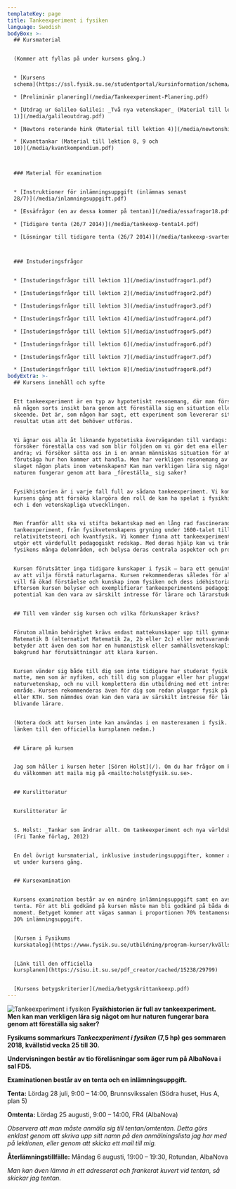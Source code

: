 ```yaml
---
templateKey: page
title: Tankeexperiment i fysiken
language: Swedish
bodyBox: >-
  ## Kursmaterial


  (Kommer att fyllas på under kursens gång.)


  * [Kursens
  schema](https://ssl.fysik.su.se/studentportal/kursinformation/schema/makepdf.php?kurs=FK1021)

  * [Preliminär planering](/media/Tankeexperiment-Planering.pdf)

  * [Utdrag ur Galileo Galilei: _Två nya vetenskaper_ (Material till lektion
  1)](/media/galileoutdrag.pdf)

  * [Newtons roterande hink (Material till lektion 4)](/media/newtonshink.pdf)

  * [Kvanttankar (Material till lektion 8, 9 och
  10)](/media/kvantkompendium.pdf)



  ### Material för examination


  * [Instruktioner för inlämningsuppgift (inlämnas senast
  28/7)](/media/inlamningsuppgift.pdf)

  * [Essäfrågor (en av dessa kommer på tentan)](/media/essafragor18.pdf)

  * [Tidigare tenta (26/7 2014)](/media/tankeexp-tenta14.pdf)

  * [Lösningar till tidigare tenta (26/7 2014)](/media/tankeexp-svartenta14.pdf)



  ### Instuderingsfrågor


  * [Instuderingsfrågor till lektion 1](/media/instudfragor1.pdf)

  * [Instuderingsfrågor till lektion 2](/media/instudfragor2.pdf)

  * [Instuderingsfrågor till lektion 3](/media/instudfragor3.pdf)

  * [Instuderingsfrågor till lektion 4](/media/instudfragor4.pdf)

  * [Instuderingsfrågor till lektion 5](/media/instudfragor5.pdf)

  * [Instuderingsfrågor till lektion 6](/media/instudfragor6.pdf)

  * [Instuderingsfrågor till lektion 7](/media/instudfragor7.pdf)

  * [Instuderingsfrågor till lektion 8](/media/instudfragor8.pdf)
bodyExtra: >-
  ## Kursens innehåll och syfte


  Ett tankeexperiment är en typ av hypotetiskt resonemang, där man försöker att
  nå någon sorts insikt bara genom att föreställa sig en situation eller ett
  skeende. Det är, som någon har sagt, ett experiment som levererar sitt
  resultat utan att det behöver utföras. 


  Vi ägnar oss alla åt liknande hypotetiska överväganden till vardags: vi
  försöker föreställa oss vad som blir följden om vi gör det ena eller det
  andra; vi försöker sätta oss in i en annan människas situation för att
  förutsäga hur hon kommer att handla. Men har verkligen resonemang av det här
  slaget någon plats inom vetenskapen? Kan man verkligen lära sig något om hur
  naturen fungerar genom att bara _föreställa_ sig saker? 


  Fysikhistorien är i varje fall full av sådana tankeexperiment. Vi kommer under
  kursens gång att försöka klargöra den roll de kan ha spelat i fysikhistorien
  och i den vetenskapliga utvecklingen. 


  Men framför allt ska vi stifta bekantskap med en lång rad fascinerande
  tankeexperiment, från fysikvetenskapens gryning under 1600-talet till
  relativitetsteori och kvantfysik. Vi kommer finna att tankeexperimenten ofta
  utgör ett värdefullt pedagogiskt redskap. Med deras hjälp kan vi tränga in i
  fysikens många delområden, och belysa deras centrala aspekter och problem. 


  Kursen förutsätter inga tidigare kunskaper i fysik – bara ett genuint intresse
  av att vilja förstå naturlagarna. Kursen rekommenderas således för alla som
  vill få ökad förståelse och kunskap inom fysiken och dess idéhistoria.
  Eftersom kursen belyser och exemplifierar tankeexperimentens pedagogiska
  potential kan den vara av särskilt intresse för lärare och lärarstuderande. 


  ## Till vem vänder sig kursen och vilka förkunskaper krävs?


  Förutom allmän behörighet krävs endast mattekunskaper upp till gymnasiets
  Matematik B (alternativt Matematik 2a, 2b eller 2c) eller motsvarande. Det
  betyder att även den som har en humanistisk eller samhällsvetenskaplig
  bakgrund har förutsättningar att klara kursen. 


  Kursen vänder sig både till dig som inte tidigare har studerat fysik och
  matte, men som är nyfiken, och till dig som pluggar eller har pluggat
  naturvetenskap, och nu vill komplettera din utbildning med ett intressant
  område. Kursen rekommenderas även för dig som redan pluggar fysik på Fysikum
  eller KTH. Som nämndes ovan kan den vara av särskilt intresse för lärare eller
  blivande lärare. 


  (Notera dock att kursen inte kan användas i en masterexamen i fysik. Se vidare
  länken till den officiella kursplanen nedan.) 


  ## Lärare på kursen


  Jag som håller i kursen heter [Sören Holst](/). Om du har frågor om kursen är
  du välkommen att maila mig på <mailto:holst@fysik.su.se>. 


  ## Kurslitteratur


  Kurslitteratur är 


  S. Holst: _Tankar som ändrar allt. Om tankeexperiment och nya världsbilder_
  (Fri Tanke förlag, 2012) 


  En del övrigt kursmaterial, inklusive instuderingsuppgifter, kommer att delas
  ut under kursens gång. 


  ## Kursexamination


  Kursens examination består av en mindre inlämningsuppgift samt en avslutande
  tenta. För att bli godkänd på kursen måste man bli godkänd på båda dessa
  moment. Betyget kommer att vägas samman i proportionen 70% tentamensresultat,
  30% inlämningsuppgift. 


  [Kursen i Fysikums
  kurskatalog](https://www.fysik.su.se/utbildning/program-kurser/kvälls-och-orienteringskurser)


  [Länk till den officiella
  kursplanen](https://sisu.it.su.se/pdf_creator/cached/15238/29799)


  [Kursens betygskriterier](/media/betygskrittankeexp.pdf)
---
```

![Tankeexperiment i fysiken](/media/Tankeexperiment-Intro.jpg)
**Fysikhistorien är full av tankeexperiment. Men kan man verkligen lära sig något om hur naturen fungerar bara genom att föreställa sig saker?**

**Fysikums sommarkurs _Tankeexperiment i fysiken_ (7,5 hp) ges sommaren 2018, kvällstid vecka 25 till 30.**

**Undervisningen består av tio föreläsningar som äger rum på AlbaNova i sal FD5.**

**Examinationen består av en tenta och en inlämningsuppgift.**

**Tenta:**
Lördag 28 juli, 9:00 – 14:00,
Brunnsvikssalen (Södra huset, Hus A, plan 5)

**Omtenta:**
Lördag 25 augusti, 9:00 – 14:00,
FR4 (AlbaNova)

_Observera att man måste anmäla sig till tentan/omtentan. Detta görs enklast genom att skriva upp sitt namn på den anmälningslista jag har med på lektionen, eller genom att skicka ett mail till mig._

**Återlämningstillfälle:**
Måndag 6 augusti, 19:00 – 19:30,
Rotundan, AlbaNova

_Man kan även lämna in ett adresserat och frankerat kuvert vid tentan, så skickar jag tentan._
